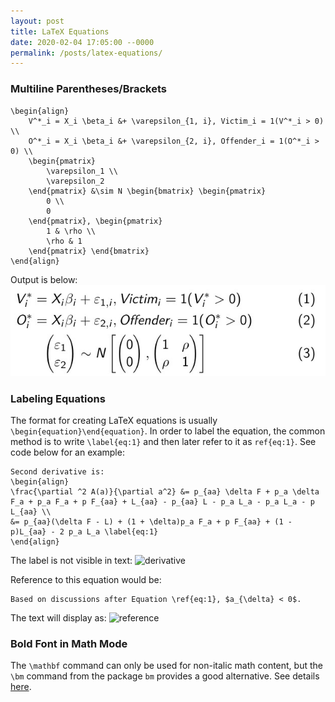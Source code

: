 ```yaml
---
layout: post
title: LaTeX Equations
date: 2020-02-04 17:05:00 --0000
permalink: /posts/latex-equations/
---
```


### Multiline Parentheses/Brackets
```
\begin{align}
    V^*_i = X_i \beta_i &+ \varepsilon_{1, i}, Victim_i = 1(V^*_i > 0) \\
    O^*_i = X_i \beta_i &+ \varepsilon_{2, i}, Offender_i = 1(O^*_i > 0) \\
    \begin{pmatrix}
        \varepsilon_1 \\
        \varepsilon_2
    \end{pmatrix} &\sim N \begin{bmatrix} \begin{pmatrix}
        0 \\
        0
    \end{pmatrix}, \begin{pmatrix}
        1 & \rho \\
        \rho & 1
    \end{pmatrix} \end{bmatrix}
\end{align}
``` 

Output is below:
![Multiline Parentheses](/images/multiline_parentheses.jpg/)

### Labeling Equations
The format for creating LaTeX equations is usually ```\begin{equation}\end{equation}```. In order to label the equation, the common method is to write ```\label{eq:1}``` and then later refer to it as ```ref{eq:1}```. See code below for an example:

```
Second derivative is:
\begin{align}
\frac{\partial ^2 A(a)}{\partial a^2} &= p_{aa} \delta F + p_a \delta F_a + p_a F_a + p F_{aa} + L_{aa} - p_{aa} L - p_a L_a - p_a L_a - p L_{aa} \\
&= p_{aa}(\delta F - L) + (1 + \delta)p_a F_a + p F_{aa} + (1 - p)L_{aa} - 2 p_a L_a \label{eq:1}
\end{align}
```

The label is not visible in text:
![derivative](/images/derivative.jpg "derivative")

Reference to this equation would be:
```
Based on discussions after Equation \ref{eq:1}, $a_{\delta} < 0$.
```

The text will display as:
![reference](/images/reference.jpg "reference")

### Bold Font in Math Mode
The `\mathbf` command can only be used for non-italic math content, but the `\bm` command from the package `bm` provides a good alternative. See details [here](https://tex.stackexchange.com/questions/22643/how-to-write-letters-in-bold-in-the-math-mode).
